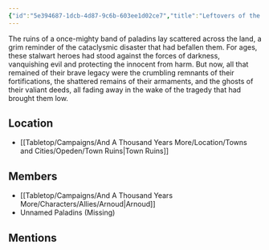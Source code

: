 ```yaml
---
{"id":"5e394687-1dcb-4d87-9c6b-603ee1d02ce7","title":"Leftovers of the Paladins","description":"The ruins of a once-mighty band of paladins lay scattered across the land, a grim reminder of the cataclysmic disaster that had befallen them.","publish":true,"date_created":"Thursday, March 2nd 2023, 6:30:20 pm","date_modified":"Wednesday, April 10th 2024, 9:04:33 pm","cssclasses":["mado-heading"],"path":"Tabletop/Campaigns/And A Thousand Years More/Faction/Misc/Leftovers of the Paladins.md","permalink":"/tabletop/campaigns/and-a-thousand-years-more/faction/misc/leftovers-of-the-paladins/","PassFrontmatter":true}
---
```



The ruins of a once-mighty band of paladins lay scattered across the land, a grim reminder of the cataclysmic disaster that had befallen them. For ages, these stalwart heroes had stood against the forces of darkness, vanquishing evil and protecting the innocent from harm. But now, all that remained of their brave legacy were the crumbling remnants of their fortifications, the shattered remains of their armaments, and the ghosts of their valiant deeds, all fading away in the wake of the tragedy that had brought them low.

## Location

- [[Tabletop/Campaigns/And A Thousand Years More/Location/Towns and Cities/Opeden/Town Ruins\|Town Ruins]]

## Members

- [[Tabletop/Campaigns/And A Thousand Years More/Characters/Allies/Arnoud\|Arnoud]]
- Unnamed Paladins (Missing)

## Mentions


